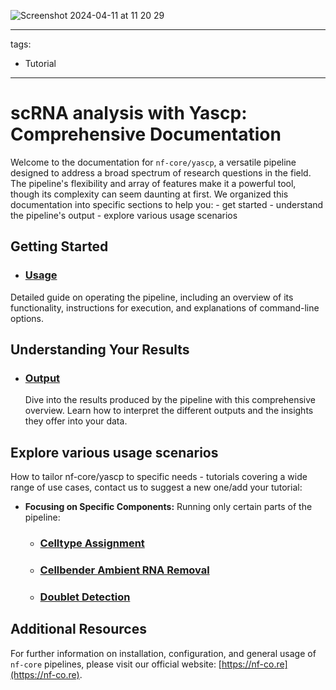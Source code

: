 ![Screenshot 2024-04-11 at 11 20 29](https://github.com/wtsi-hgi/yascp/assets/22347136/a0aab7d8-57ec-49cb-bceb-ed734b04a8de)

---
tags:
  - Tutorial
---


# scRNA analysis with Yascp: Comprehensive Documentation

Welcome to the documentation for `nf-core/yascp`, a versatile pipeline designed to address a broad spectrum of research questions in the field. The pipeline's flexibility and array of features make it a powerful tool, though its complexity can seem daunting at first. We organized this documentation into specific sections to help you: 
    - get started
    - understand the pipeline's output
    - explore various usage scenarios

## Getting Started
- ### **[Usage](usage.md)** 
 Detailed guide on operating the pipeline, including an overview of its functionality, instructions for execution, and explanations of command-line options.
## Understanding Your Results
- ### **[Output](output.md)** 
  Dive into the results produced by the pipeline with this comprehensive overview. Learn how to interpret the different outputs and the insights they offer into your data.

## Explore various usage scenarios

How to tailor nf-core/yascp to specific needs -  tutorials covering a wide range of use cases, contact us to suggest a new one/add your tutorial:

<!---
- **[Running the Full Pipeline](full_pipeline_tutorial.md):** A step-by-step guide to executing the complete workflow.
- **[Excluding Cellbender Ambient RNA Removal](no_cb_full_pipeline.md):** Opt for this tutorial if GPU resources are unavailable.
- **[Full pipeline with available Genotypes](full_pipeline_GT__tutorial.md):**
-->

- **Focusing on Specific Components:** Running only certain parts of the pipeline:
    - ### [Celltype Assignment](celltype_tutorial.md)
    - ### [Cellbender Ambient RNA Removal](ambient_rna_removal_tutorial.md)
    - ### [Doublet Detection](doublet_detection_tutorial.md)
  <!---
      - ### [GT (Genotype) Matching](gt_match_tutorial.md)


    - ### [Integration, Clustering, and Cluster Assignments](cluster_integrate_tutorial.md)
    - ### [Cleaning Up Result](clean_up_results.md)
  -->

## Additional Resources

For further information on installation, configuration, and general usage of `nf-core` pipelines, please visit our official website: [https://nf-co.re](https://nf-co.re).
